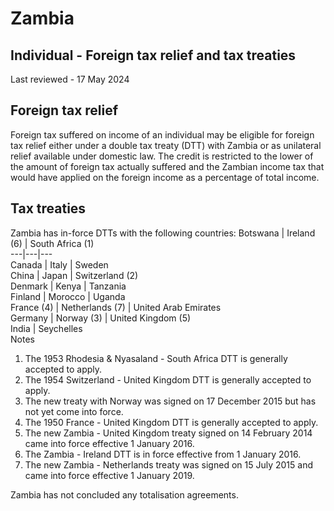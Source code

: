 # Zambia
## Individual - Foreign tax relief and tax treaties
Last reviewed - 17 May 2024
## Foreign tax relief
Foreign tax suffered on income of an individual may be eligible for foreign tax relief either under a double tax treaty (DTT) with Zambia or as unilateral relief available under domestic law. The credit is restricted to the lower of the amount of foreign tax actually suffered and the Zambian income tax that would have applied on the foreign income as a percentage of total income.
## Tax treaties
Zambia has in-force DTTs with the following countries:
Botswana | Ireland (6) | South Africa (1)  
---|---|---  
Canada | Italy | Sweden  
China | Japan | Switzerland (2)  
Denmark  | Kenya | Tanzania  
Finland | Morocco | Uganda  
France (4) | Netherlands (7) | United Arab Emirates  
Germany | Norway (3) | United Kingdom (5)  
India | Seychelles  
Notes
  1. The 1953 Rhodesia & Nyasaland - South Africa DTT is generally accepted to apply.
  2. The 1954 Switzerland - United Kingdom DTT is generally accepted to apply.
  3. The new treaty with Norway was signed on 17 December 2015 but has not yet come into force.
  4. The 1950 France - United Kingdom DTT is generally accepted to apply.
  5. The new Zambia - United Kingdom treaty signed on 14 February 2014 came into force effective 1 January 2016.
  6. The Zambia - Ireland DTT is in force effective from 1 January 2016.
  7. The new Zambia - Netherlands treaty was signed on 15 July 2015 and came into force effective 1 January 2019.


Zambia has not concluded any totalisation agreements.
